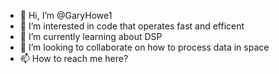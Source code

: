 - 👋 Hi, I’m @GaryHowe1
- 👀 I’m interested in code that operates fast and efficent
- 🌱 I’m currently learning about DSP
- 💞️ I’m looking to collaborate on how to process data in space
- 📫 How to reach me here?

<!---
GaryHowe1/GaryHowe1 is a ✨ special ✨ repository because its `README.md` (this file) appears on your GitHub profile.
You can click the Preview link to take a look at your changes.
--->
